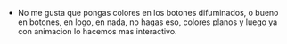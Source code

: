 - No me gusta que pongas colores en los botones difuminados, o bueno en botones, en logo, en nada, no hagas eso, colores planos y luego ya con animacion lo hacemos mas interactivo.
